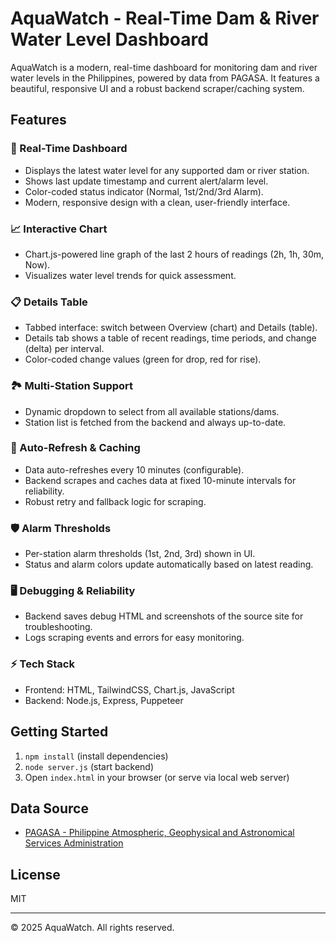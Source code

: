 # AquaWatch - Real-Time Dam & River Water Level Dashboard

AquaWatch is a modern, real-time dashboard for monitoring dam and river water levels in the Philippines, powered by data from PAGASA. It features a beautiful, responsive UI and a robust backend scraper/caching system.

## Features

### 🌊 Real-Time Dashboard
- Displays the latest water level for any supported dam or river station.
- Shows last update timestamp and current alert/alarm level.
- Color-coded status indicator (Normal, 1st/2nd/3rd Alarm).
- Modern, responsive design with a clean, user-friendly interface.

### 📈 Interactive Chart
- Chart.js-powered line graph of the last 2 hours of readings (2h, 1h, 30m, Now).
- Visualizes water level trends for quick assessment.

### 📋 Details Table
- Tabbed interface: switch between Overview (chart) and Details (table).
- Details tab shows a table of recent readings, time periods, and change (delta) per interval.
- Color-coded change values (green for drop, red for rise).

### 🏞️ Multi-Station Support
- Dynamic dropdown to select from all available stations/dams.
- Station list is fetched from the backend and always up-to-date.

### 🔄 Auto-Refresh & Caching
- Data auto-refreshes every 10 minutes (configurable).
- Backend scrapes and caches data at fixed 10-minute intervals for reliability.
- Robust retry and fallback logic for scraping.

### 🛡️ Alarm Thresholds
- Per-station alarm thresholds (1st, 2nd, 3rd) shown in UI.
- Status and alarm colors update automatically based on latest reading.

### 🖥️ Debugging & Reliability
- Backend saves debug HTML and screenshots of the source site for troubleshooting.
- Logs scraping events and errors for easy monitoring.

### ⚡ Tech Stack
- Frontend: HTML, TailwindCSS, Chart.js, JavaScript
- Backend: Node.js, Express, Puppeteer

## Getting Started

1. `npm install` (install dependencies)
2. `node server.js` (start backend)
3. Open `index.html` in your browser (or serve via local web server)

## Data Source
- [PAGASA - Philippine Atmospheric, Geophysical and Astronomical Services Administration](https://pasig-marikina-tullahanffws.pagasa.dost.gov.ph/)

## License
MIT

---

© 2025 AquaWatch. All rights reserved.
